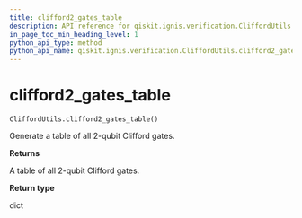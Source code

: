 ```yaml
---
title: clifford2_gates_table
description: API reference for qiskit.ignis.verification.CliffordUtils.clifford2_gates_table
in_page_toc_min_heading_level: 1
python_api_type: method
python_api_name: qiskit.ignis.verification.CliffordUtils.clifford2_gates_table
---
```


# clifford2\_gates\_table

<span id="qiskit.ignis.verification.CliffordUtils.clifford2_gates_table" />

`CliffordUtils.clifford2_gates_table()`

Generate a table of all 2-qubit Clifford gates.

**Returns**

A table of all 2-qubit Clifford gates.

**Return type**

dict

